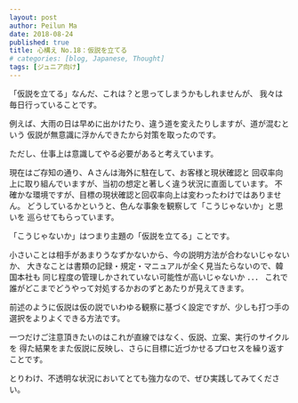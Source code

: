 ```yaml
---
layout: post
author: Peilun Ma
date: 2018-08-24
published: true
title: 心構え No.18：仮説を立てる
# categories: [blog, Japanese, Thought]
tags: [ジュニア向け]
---
```

「仮説を立てる」なんだ、これは？と思ってしまうかもしれませんが、
我々は毎日行っていることです。

例えば、大雨の日は早めに出かけたり、違う道を変えたりしますが、道が混むという
仮説が無意識に浮かんできたから対策を取ったのです。

ただし、仕事上は意識してやる必要があると考えています。

現在はご存知の通り、Ａさんは海外に駐在して、お客様と現状確認と
回収率向上に取り組んでいますが、当初の想定と著しく違う状況に直面しています。
不確かな環境ですが、目標の現状確認と回収率向上は変わったわけではありません。
どうしているかというと、色んな事象を観察して「こうじゃないか」と思いを
巡らせてもらっています。

「こうじゃないか」はつまり主題の「仮説を立てる」ことです。

小さいことは相手があまりうなずかないから、今の説明方法が合わないじゃないか、
大きなことは書類の記録・規定・マニュアルが全く見当たらないので、韓国本社も
同じ程度の管理しかされていない可能性が高いじゃないか
．．．
これで誰がどこまでどうやって対処するかおのずとあたりが見えてきます。

前述のように仮説は仮の説でいわゆる観察に基づく設定ですが、少しも打つ手の
選択をよりよくできる方法です。

一つだけご注意頂きたいのはこれが直線ではなく、仮説、立案、実行のサイクルを
得た結果をまた仮説に反映し、さらに目標に近づかせるプロセスを繰り返すことです。

とりわけ、不透明な状況においてとても強力なので、ぜひ実践してみてください。
